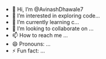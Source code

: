- 👋 Hi, I’m @AvinashDhawale7
- 👀 I’m interested in exploring code...
- 🌱 I’m currently learning c...
- 💞️ I’m looking to collaborate on ...
- 📫 How to reach me ...
- 😄 Pronouns: ...
- ⚡ Fun fact: ...

<!---
AvinashDhawale7/AvinashDhawale7 is a ✨ special ✨ repository because its `README.md` (this file) appears on your GitHub profile.
You can click the Preview link to take a look at your changes.
--->
